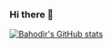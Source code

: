 ### Hi there 👋
[![Bahodir's GitHub stats](https://github-readme-stats.vercel.app/api?username=bahodir8586)](https://github.com/anuraghazra/github-readme-stats)

<!--
**Bahodir8586/bahodir8586** is a ✨ _special_ ✨ repository because its `README.md` (this file) appears on your GitHub profile.

Here are some ideas to get you started:

- 🔭 I’m currently working on ...
- 🌱 I’m currently learning ...
- 👯 I’m looking to collaborate on ...
- 🤔 I’m looking for help with ...
- 💬 Ask me about ...
- 📫 How to reach me: ...
- 😄 Pronouns: ...
- ⚡ Fun fact: ...
-->
